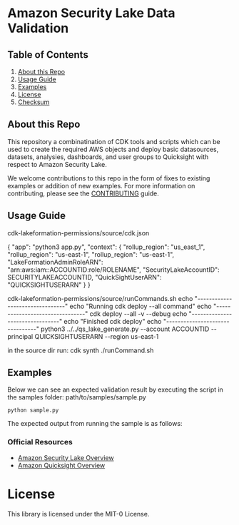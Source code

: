Amazon Security Lake Data Validation 
========================

## Table of Contents
1. [About this Repo](#About)
2. [Usage Guide](#Usage)
3. [Examples](#Examples)
4. [License](#License)
5. [Checksum](#Checksum)

## About this Repo <a name="About"></a>

This repository a combinatination of CDK tools and scripts which can be used to create the required AWS objects and deploy basic datasources, datasets, analysies, dashboards, and user groups to Quicksight with respect to Amazon Security Lake.

We welcome contributions to this repo in the form of fixes to existing examples or addition of new examples. For more information on contributing, please see the [CONTRIBUTING](https://github.com/aws-samples/amazon-security-lake/blob/main/CONTRIBUTING.md) guide.


## Usage Guide <a name="Usage"></a>

cdk-lakeformation-permissions/source/cdk.json
  
  {
    "app": "python3 app.py",
    "context": {
      "rollup_region": "us_east_1",
      "rollup_region": "us-east-1",
      "rollup_region": "us-east-1",
      "LakeFormationAdminRoleARN": "arn:aws:iam::ACCOUNTID:role/ROLENAME",
      "SecurityLakeAccountID": SECURITYLAKEACCOUNTID,
      "QuickSightUserARN": "QUICKSIGHTUSERARN"
    }
  }
  
cdk-lakeformation-permissions/source/runCommands.sh
    echo "--------------------------------"
    echo "Running cdk deploy --all command"
    echo "--------------------------------"
    cdk deploy --all -v --debug
    echo "--------------------------------"
    echo "Finished cdk deploy"
    echo "--------------------------------"
    python3 ../../qs_lake_generate.py --account ACCOUNTID  --principal QUICKSIGHTUSERARN --region us-east-1

in the source dir run:
    cdk synth
    ./runCommand.sh

## Examples <a name="Examples"></a>

Below we can see an expected validation result by executing the script in the samples folder: path/to/samples/sample.py

	python sample.py

The expected output from running the sample is as follows:



### Official Resources
- [Amazon Security Lake Overview](https://aws.amazon.com/security-lake/)
- [Amazon Quicksight Overview](https://aws.amazon.com/quicksight/)

# License <a name="License"></a>

This library is licensed under the MIT-0 License.
